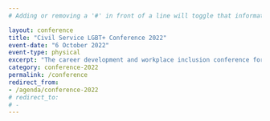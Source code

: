 ```yaml
---
# Adding or removing a '#' in front of a line will toggle that information off and on from being processed. 

layout: conference
title: "Civil Service LGBT+ Conference 2022"
event-date: "6 October 2022"
event-type: physical
excerpt: "The career development and workplace inclusion conference for LGBT+ civil servants"
category: conference-2022
permalink: /conference
redirect_from: 
- /agenda/conference-2022
# redirect_to: 
# - 
---
```


